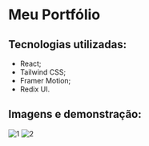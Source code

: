 # Meu Portfólio

## Tecnologias utilizadas:

- React;
- Tailwind CSS;
- Framer Motion;
- Redix UI.


## Imagens e demonstração:
![1](https://github.com/Daniflav94/Portfolio/assets/99519903/628ebdc5-a350-4c6d-a59b-8c304c9d7f1e)
![2](https://github.com/Daniflav94/Portfolio/assets/99519903/d76b1e8b-0ab0-4ded-b5ad-017d5df34eb6)

